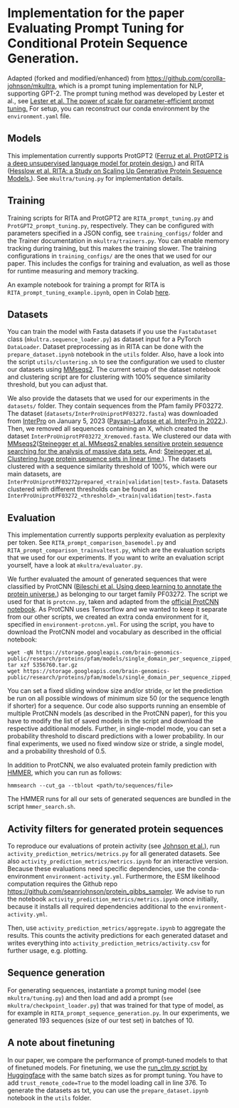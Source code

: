 # Implementation for the paper Evaluating Prompt Tuning for Conditional Protein Sequence Generation.
Adapted (forked and modified/enhanced) from https://github.com/corolla-johnson/mkultra, which is a prompt
tuning implementation for NLP, supporting GPT-2.
The prompt tuning method was developed by Lester et al., see [Lester et al. The power of scale for parameter-efficient prompt tuning.](https://aclanthology.org/2021.emnlp-main.243/)
For setup, you can reconstruct our conda environment by the `environment.yaml` file.

## Models
This implementation currently supports ProtGPT2 ([Ferruz et al. ProtGPT2 is a deep unsupervised language model for protein design.](https://doi.org/10.1038/s41467-022-32007-7))
and RITA ([Hesslow et al. RITA: a Study on Scaling Up Generative Protein Sequence Models.](https://arxiv.org/abs/2205.05789)).  See `mkultra/tuning.py` for implementation details.

## Training
Training scripts for RITA and ProtGPT2 are `RITA_prompt_tuning.py` and `ProtGPT2_prompt_tuning.py`, respectively.
They can be configured with parameters specified in a JSON config, see `training_configs/` folder and the
Trainer documentation in `mkultra/trainers.py`. You can enable memory tracking during training, but this makes the training slower.
The training configurations in `training_configs/` are the ones that we used for our paper. This includes the configs for training and evaluation, as well as those for runtime measuring and memory tracking.

An example notebook for training a prompt for RITA is `RITA_prompt_tuning_example.ipynb`, open in Colab [here](https://colab.research.google.com/github/AndreaNathansen/protein-prompt-tuning/blob/main/RITA_prompt_tuning_example.ipynb).

## Datasets
You can train the model with Fasta datasets if you use the `FastaDataset` class (`mkultra.sequence_loader.py`)
as dataset input for a PyTorch `DataLoader`.
Dataset preprocessing as in RITA can be done with the `prepare_dataset.ipynb` notebook in the `utils` folder.
Also, have a look into the script `utils/clustering.sh` to see the configuration we used to cluster our datasets using [MMseqs2](https://github.com/soedinglab/MMseqs2). The current setup of the dataset notebook and clustering script are for clustering with 100% sequence similarity threshold, but you can adjust that.

We also provide the datasets that we used for our experiments in the `datasets/` folder.
They contain sequences from the Pfam family PF03272.
The dataset (`datasets/InterProUniprotPF03272.fasta`) was downloaded from [InterPro](https://www.ebi.ac.uk/interpro/entry/pfam/PF03272/protein/UniProt/)
on January 5, 2023 ([Paysan-Lafosse et al. InterPro in 2022.](https://doi.org/10.1093/nar/gkac993)). Then, we removed all sequences containing an X, which created the dataset `InterProUniprotPF03272_Xremoved.fasta`.
We clustered our data with [MMseqs2](https://github.com/soedinglab/MMseqs2)([Steinegger et al. MMseqs2 enables sensitive protein sequence searching for the analysis of massive data sets.](https://doi.org/10.1038/nbt.3988) And: [Steinegger et al. Clustering huge protein sequence sets in linear time.](https://doi.org/10.1038/s41467-018-04964-5)). The datasets clustered with a sequence similarity threshold of 100%,
which were our main datasets, are `InterProUniprotPF03272prepared_<train|validation|test>.fasta`. Datasets clustered with different
thresholds can be found as `InterProUniprotPF03272_<threshold>_<train|validation|test>.fasta`

## Evaluation
This implementation currently supports perplexity evaluation as perplexity per token.
See `RITA_prompt_comparison_basemodel.py` and `RITA_prompt_comparison_trainvaltest.py`, which are the evaluation scripts that
we used for our experiments. If you want to write an evaluation script yourself, have a look at `mkultra/evaluator.py`.

We further evaluated the amount of generated sequences that were classified by ProtCNN ([Bileschi et al. Using deep learning to annotate the protein universe.](https://doi.org/10.1038/s41587-021-01179-w)) as belonging to our target family PF03272.
The script we used for that is `protcnn.py`, taken and adapted from the [official ProtCNN notebook](https://github.com/google-research/google-research/blob/master/using_dl_to_annotate_protein_universe/Using_Deep_Learning_to_Annotate_the_Protein_Universe.ipynb). As ProtCNN uses Tensorflow and we wanted to keep it separate from our other scripts, we created an extra conda environment for it, specified in `environment-protcnn.yml`. For using the script, you have to
download the ProtCNN model and vocabulary as described in the official notebook:
```
wget -qN https://storage.googleapis.com/brain-genomics-public/research/proteins/pfam/models/single_domain_per_sequence_zipped_models/seed_random_32.0/5356760.tar.gz
tar xzf 5356760.tar.gz
wget https://storage.googleapis.com/brain-genomics-public/research/proteins/pfam/models/single_domain_per_sequence_zipped_models/trained_model_pfam_32.0_vocab.json
```
You can set a fixed sliding window size and/or stride, or let the prediction be run on all possible windows of minimum size 50 (or the sequence length if shorter) for a sequence. Our code also supports running an ensemble of multiple ProtCNN models (as described in the ProtCNN paper), for this you have to modify the list of saved models in the script and download the respective additional models. Further, in single-model mode, you can set a probability threshold to discard predictions with a lower probability. In our final experiments, we used no fixed window size or stride, a single model, and a probability threshold of 0.5.

In addition to ProtCNN, we also evaluated protein family prediction with [HMMER](http://hmmer.org/), which you can run as follows:
```
hmmsearch --cut_ga --tblout <path/to/sequences/file>
```
The HMMER runs for all our sets of generated sequences are bundled in the script `hmmer_search.sh`.

## Activity filters for generated protein sequences
To reproduce our evaluations of protein activity (see [Johnson et al.](https://doi.org/10.1101/2023.03.04.531015)), run `activity_prediction_metrics/metrics.py` for all generated datasets. See also `activity_prediction_metrics/metrics.ipynb` for an interactive version.
Because these evaluations need specific dependencies, use the conda-environment `environment-activity.yml`. Furthermore, the ESM likelihood computation requires the Github repo https://github.com/seanrjohnson/protein_gibbs_sampler. We advise to run the notebook `activity_prediction_metrics/metrics.ipynb` once initially, because it installs all required dependencies additional to the `environment-activity.yml`.

Then, use `activity_prediction_metrics/aggregate.ipynb` to aggregate the results. This counts the activity predictions for each generated dataset and writes everything into `activity_prediction_metrics/activity.csv` for further usage, e.g. plotting.

## Sequence generation
For generating sequences, instantiate a prompt tuning model (see `mkultra/tuning.py`) and then load and add a prompt (`see mkultra/checkpoint_loader.py`) that was trained for that type of model, as for example in `RITA_prompt_sequence_generation.py`. In our experiments, we generated 193 sequences (size of our test set) in batches of 10.

## A note about finetuning
In our paper, we compare the performance of prompt-tuned models to that of finetuned models. For finetuning, we use the [run_clm.py script by Huggingface](https://github.com/huggingface/transformers/tree/v4.20.1/examples/pytorch/language-modeling) with the same batch sizes as for prompt tuning. You have to add `trust_remote_code=True` to the model loading call in line 376.
To generate the datasets as txt, you can use the `prepare_dataset.ipynb` notebook in the `utils` folder. 
